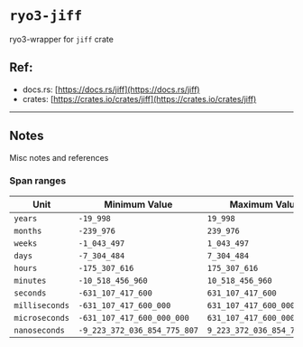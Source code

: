 # `ryo3-jiff`

ryo3-wrapper for `jiff` crate

[//]: # "<GENERATED>"

## Ref:

- docs.rs: [https://docs.rs/jiff](https://docs.rs/jiff)
- crates: [https://crates.io/crates/jiff](https://crates.io/crates/jiff)

[//]: # "</GENERATED>"

---

## Notes

Misc notes and references

### Span ranges

| Unit           | Minimum Value                | Maximum Value               |
| -------------- | ---------------------------- | --------------------------- |
| `years`        | `-19_998`                    | `19_998`                    |
| `months`       | `-239_976`                   | `239_976`                   |
| `weeks`        | `-1_043_497`                 | `1_043_497`                 |
| `days`         | `-7_304_484`                 | `7_304_484`                 |
| `hours`        | `-175_307_616`               | `175_307_616`               |
| `minutes`      | `-10_518_456_960`            | `10_518_456_960`            |
| `seconds`      | `-631_107_417_600`           | `631_107_417_600`           |
| `milliseconds` | `-631_107_417_600_000`       | `631_107_417_600_000`       |
| `microseconds` | `-631_107_417_600_000_000`   | `631_107_417_600_000_000`   |
| `nanoseconds`  | `-9_223_372_036_854_775_807` | `9_223_372_036_854_775_807` |
